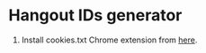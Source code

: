 Hangout IDs generator
=====================

1. Install cookies.txt Chrome extension from [here](https://chrome.google.com/webstore/detail/cookiestxt/njabckikapfpffapmjgojcnbfjonfjfg?hl=en).

```bash
```
